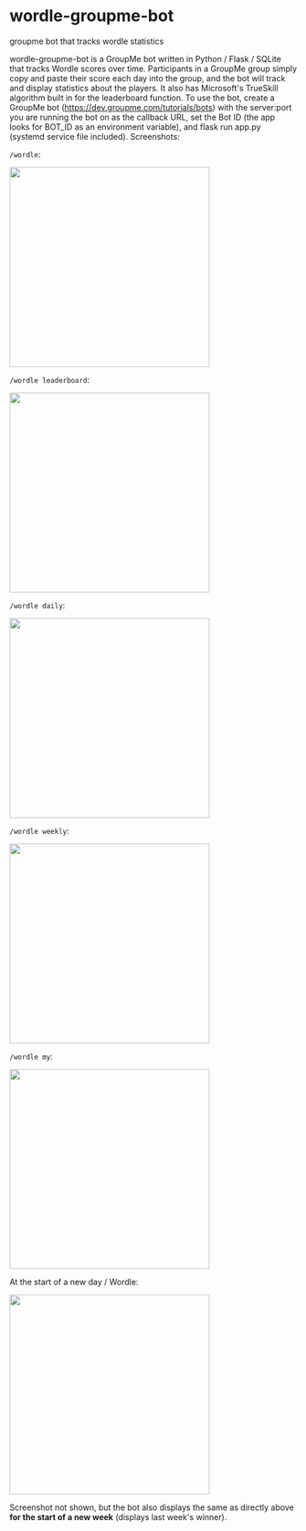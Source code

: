 # wordle-groupme-bot
groupme bot that tracks wordle statistics

wordle-groupme-bot is a GroupMe bot written in Python / Flask / SQLite that tracks Wordle scores over time. Participants in a GroupMe group simply copy and paste their score each day into the group, and the bot will track and display statistics about the players. It also has Microsoft's TrueSkill algorithm built in for the leaderboard function. To use the bot, create a GroupMe bot (https://dev.groupme.com/tutorials/bots) with the server:port you are running the bot on as the callback URL, set the Bot ID (the app looks for BOT_ID as an environment variable), and flask run app.py (systemd service file included). Screenshots:

`/wordle`:

<img src="https://raw.githubusercontent.com/zmpetro/wordle-groupme-bot/main/screenshots/help.jpg" width="350"/>

`/wordle leaderboard`:

<img src="https://raw.githubusercontent.com/zmpetro/wordle-groupme-bot/main/screenshots/leaderboard.jpg" width="350"/>

`/wordle daily`:

<img src="https://raw.githubusercontent.com/zmpetro/wordle-groupme-bot/main/screenshots/daily.jpg" width="350"/>

`/wordle weekly`:

<img src="https://raw.githubusercontent.com/zmpetro/wordle-groupme-bot/main/screenshots/weekly.jpg" width="350"/>

`/wordle my`:

<img src="https://raw.githubusercontent.com/zmpetro/wordle-groupme-bot/main/screenshots/my.jpg" width="350"/>

At the start of a new day / Wordle:

<img src="https://raw.githubusercontent.com/zmpetro/wordle-groupme-bot/main/screenshots/yesterday.jpg" width="350"/>

Screenshot not shown, but the bot also displays the same as directly above **for the start of a new week** (displays last week's winner).
